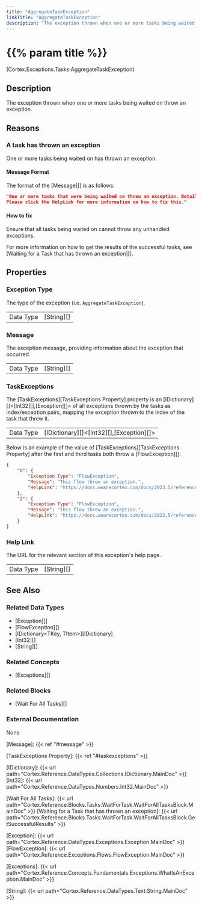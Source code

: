 ```yaml
---
title: "AggregateTaskException"
linkTitle: "AggregateTaskException"
description: "The exception thrown when one or more tasks being waited on throw an exception."
---
```


# {{% param title %}}

<p class="namespace">(Cortex.Exceptions.Tasks.AggregateTaskException)</p>

## Description

The exception thrown when one or more tasks being waited on throw an exception.

## Reasons

### A task has thrown an exception

One or more tasks being waited on has thrown an exception.

#### Message Format

The format of the [Message][] is as follows:

```json
"One or more tasks that were being waited on threw an exception. Details of the exceptions can be found in the TaskExceptions property.
Please click the HelpLink for more information on how to fix this."
```

#### How to fix

Ensure that all tasks being waited on cannot throw any unhandled exceptions.

For more information on how to get the results of the successful tasks, see [Waiting for a Task that has thrown an exception][].

## Properties

### Exception Type

The type of the exception (i.e. `AggregateTaskException`).

| | |
|-----------|------------|
| Data Type | [String][] |

### Message

The exception message, providing information about the exception that occurred.

| | |
|-----------|------------|
| Data Type | [String][] |

### TaskExceptions

The [TaskExceptions][TaskExceptions Property] property is an [IDictionary][]&lt;[Int32][],[Exception][]&gt; of all exceptions thrown by the tasks as index/exception pairs, mapping the exception thrown to the index of the task that threw it.

| | |
|-----------|------------|
| Data Type | [IDictionary][]&lt;[Int32][],[Exception][]&gt; |

Below is an example of the value of [TaskExceptions][TaskExceptions Property] after the first and third tasks both throw a [FlowException][]:
```json
{
    "0": {
        "Exception Type": "FlowException",
        "Message": "This flow threw an exception.",
        "HelpLink": "https://docs.wearecortex.com/docs/2023.5/reference/exceptions/flows/flow-exception"
    },
    "2": {
        "Exception Type": "FlowException",
        "Message": "This flow threw an exception.",
        "HelpLink": "https://docs.wearecortex.com/docs/2023.5/reference/exceptions/flows/flow-exception"
    }
}
```

### Help Link

The URL for the relevant section of this exception's help page.

| | |
|-----------|------------|
| Data Type | [String][] |

## See Also

### Related Data Types

* [Exception][]
* [FlowException][]
* [IDictionary<TKey, TItem>][IDictionary]
* [Int32][]
* [String][]

### Related Concepts

* [Exceptions][]

### Related Blocks

* [Wait For All Tasks][]

### External Documentation

None

[Message]: {{< ref "#message" >}}

[TaskExceptions Property]: {{< ref "#taskexceptions" >}}

[IDictionary]: {{< url path="Cortex.Reference.DataTypes.Collections.IDictionary.MainDoc" >}}
[Int32]: {{< url path="Cortex.Reference.DataTypes.Numbers.Int32.MainDoc" >}}

[Wait For All Tasks]: {{< url path="Cortex.Reference.Blocks.Tasks.WaitForTask.WaitForAllTasksBlock.MainDoc" >}}
[Waiting for a Task that has thrown an exception]: {{< url path="Cortex.Reference.Blocks.Tasks.WaitForTask.WaitForAllTasksBlock.GetSuccessfulResults" >}}

[Exception]: {{< url path="Cortex.Reference.DataTypes.Exceptions.Exception.MainDoc" >}}
[FlowException]: {{< url path="Cortex.Reference.Exceptions.Flows.FlowException.MainDoc" >}}

[Exceptions]: {{< url path="Cortex.Reference.Concepts.Fundamentals.Exceptions.WhatIsAnException.MainDoc" >}}

[String]: {{< url path="Cortex.Reference.DataTypes.Text.String.MainDoc" >}}